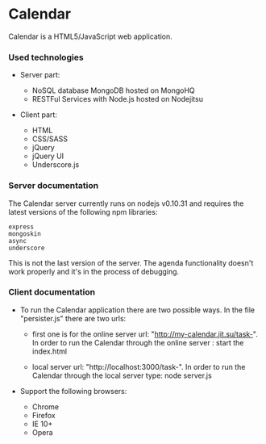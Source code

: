 Calendar
========================

Calendar is a HTML5/JavaScript web application.

### Used technologies

* Server part: 
  - NoSQL database MongoDB hosted on MongoHQ
  - RESTFul Services with Node.js hosted on Nodejitsu
  
* Client part: 
  - HTML
  - CSS/SASS
  - jQuery 
  - jQuery UI
  - Underscore.js

### Server documentation 

The Calendar server currently runs on nodejs v0.10.31 and requires the latest versions of the following npm libraries: 

```
express
mongoskin
async
underscore
```
This is not the last version of the server. The agenda functionality doesn't work properly and it's in the process of debugging.

### Client documentation

* To run the Calendar application there are two possible ways. In the file "persister.js" there are two urls:
  - first one is for the online server url: "http://my-calendar.jit.su/task-". In order to run the Calendar through the online server : start the index.html

  - local server url: "http://localhost:3000/task-". In order to run the Calendar through the local server type: node server.js
 
* Support the following browsers:
  - Chrome
  - Firefox
  - IE 10+
  - Opera
